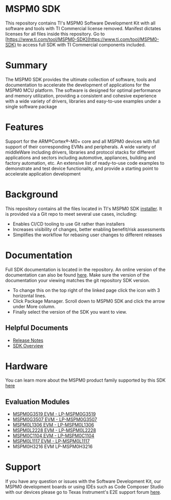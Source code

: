 # MSPM0 SDK #
This repository contains TI's MSPM0 Software Development Kit with all software and tools with TI Commercial license removed. Manifest dictates licenses for all files inside this repository. Go to [https://www.ti.com/tool/MSPM0-SDK](https://www.ti.com/tool/MSPM0-SDK) to access full SDK with TI Commercial components included.

# Summary #
The MSPM0 SDK provides the ultimate collection of software, tools and documentation to accelerate the development of applications for the MSPM0 MCU platform. The software is designed for optimal performance and memory utilization, providing a consistent and cohesive experience with a wide variety of drivers, libraries and easy-to-use examples under a single software package

# Features #
Support for the ARM®Cortex®-M0+ core and all MSPM0 devices with full support of their corresponding EVMs and peripherals.
A wide variety of middleWare including drivers, libraries and protocol stacks for different applications and sectors including automotive, appliances, building and factory automation, etc.
An extensive list of ready-to-use code examples to demonstrate and test device functionality, and provide a starting point to accelerate application development

# Background #
This repository contains all the files located in TI's MSPM0 SDK [installer](https://www.ti.com/tool/MSPM0-SDK). It is provided via a Git repo to meet several use cases, including:
* Enables CI/CD tooling to use Git rather than installers
* Increases visibility of changes, better enabling benefit/risk assessments
* Simplifies the workflow for rebasing user changes to different releases

# Documentation #
Full SDK documentation is located in the repository. An online version of the documentation can also be found [here](https://dev.ti.com/tirex/explore/node?node=A__AMztb67RYAJCCVC9dL423Q__MSPM0-SDK__a3PaaoK__LATEST). Make sure the version of the documentation your viewing matches the git repository SDK version. 
* To change this on the top right of the linked page click the icon with 3 horizontal lines. 
* Click Package Manager. Scroll down to MSPM0 SDK and click the arrow under More column. 
* Finally select the version of the SDK you want to view.

## Helpful Documents ##
* [Release Notes](https://dev.ti.com/tirex/explore/node?node=A__ADMjnimJ4C5BfFnmM3X-jg__MSPM0-SDK__a3PaaoK__LATEST)
* [SDK Overview](https://dev.ti.com/tirex/explore/node?node=A__AHaph7YfvcrVy2cDlmb4sQ__MSPM0-SDK__a3PaaoK__LATEST)


# Hardware #
You can learn more about the MSPM0 product family supported by this SDK [here](https://www.ti.com/microcontrollers-mcus-processors/arm-based-microcontrollers/arm-cortex-m0-mcus/overview.html)

## Evaluation Modules ##
* [MSPM0G3519 EVM - LP-MSPM0G3519](https://www.ti.com/tool/LP-MSPM0G3519)
* [MSPM0G3507 EVM - LP-MSPM0G3507](https://www.ti.com/tool/LP-MSPM0G3507)
* [MSPM0L1306 EVM - LP-MSPM0L1306](https://www.ti.com/tool/LP-MSPM0L1306)
* [MSPM0L2228 EVM - LP-MSPM0L2228](https://www.ti.com/tool/LP-MSPM0L2228)
* [MSPM0C1104 EVM - LP-MSPM0C1104](https://www.ti.com/tool/LP-MSPM0C1104)
* [MSPM0L1117 EVM - LP-MSPM0L1117](https://www.ti.com/tool/LP-MSPM0L1117)
* MSPM0H3216 EVM LP-MSPM0H3216

# Support #
If you have any question or issues with the Software Development Kit, our MSPM0 development boards or using IDEs such as Code Composer Studio with our devices please go to Texas Instrument's E2E support forum [here](https://e2e.ti.com/support/microcontrollers/arm-based-microcontrollers-group/arm-based-microcontrollers/f/arm-based-microcontrollers-forum).

